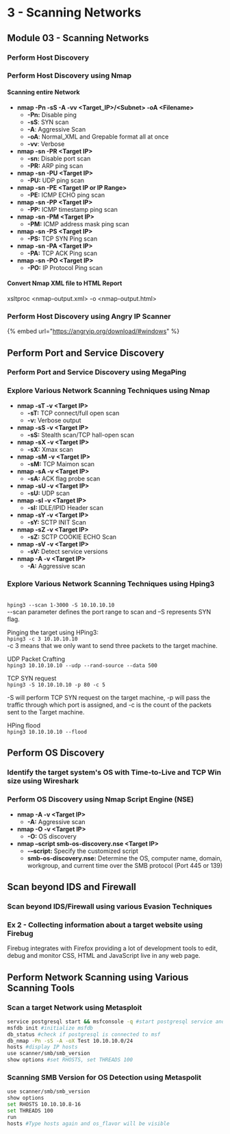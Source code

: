 # 3 - Scanning Networks

## Module 03 - Scanning Networks

### Perform Host Discovery

### Perform Host Discovery using Nmap









#### **Scanning entire Network**

* **nmap -Pn -sS -A -vv  \<Target\_IP>/\<Subnet> -oA \<Filename>**
  * **-Pn:** Disable ping
  * **-sS**: SYN scan
  * **-A**: Aggressive Scan
  * **-oA**: Normal\_XML and Grepable format all at once
  * **-vv**: Verbose
* **nmap -sn -PR \<Target IP>**
  * **-sn:** Disable port scan
  * **-PR:** ARP ping scan
* **nmap -sn -PU \<Target IP>**
  * **-PU:** UDP ping scan
* **nmap -sn -PE \<Target IP or IP Range>**
  * **-PE:** ICMP ECHO ping scan
* **nmap -sn -PP \<Target IP>**
  * **-PP:** ICMP timestamp ping scan
* **nmap -sn -PM \<Target IP>**
  * **-PM:** ICMP address mask ping scan
* **nmap -sn -PS \<Target IP>**
  * **-PS:** TCP SYN Ping scan
* **nmap -sn -PA \<Target IP>**
  * **-PA:** TCP ACK Ping scan
* **nmap -sn -PO \<Target IP>**
  * **-PO:** IP Protocol Ping scan

#### Convert Nmap XML file to HTML Report

xsltproc \<nmap-output.xml> -o \<nmap-output.html>

### Perform Host Discovery using Angry IP Scanner







{% embed url="https://angryip.org/download/#windows" %}

## Perform Port and Service Discovery

### Perform Port and Service Discovery using MegaPing









### Explore Various Network Scanning Techniques using Nmap





* **nmap -sT -v \<Target IP>**
  * **-sT:** TCP connect/full open scan
  * **-v:** Verbose output
* **nmap -sS -v \<Target IP>**
  * **-sS:** Stealth scan/TCP hall-open scan
* **nmap -sX -v \<Target IP>**
  * **-sX:** Xmax scan
* **nmap -sM -v \<Target IP>**
  * **-sM:** TCP Maimon scan
* **nmap -sA -v \<Target IP>**
  * **-sA:** ACK flag probe scan
* **nmap -sU -v \<Target IP>**
  * **-sU:** UDP scan
* **nmap -sI -v \<Target IP>**
  * **-sI:** IDLE/IPID Header scan
* **nmap -sY -v \<Target IP>**
  * **-sY:** SCTP INIT Scan
* **nmap -sZ -v \<Target IP>**
  * **-sZ:** SCTP COOKIE ECHO Scan
* **nmap -sV -v \<Target IP>**
  * **-sV:** Detect service versions
* **nmap -A -v \<Target IP>**
  * **-A:** Aggressive scan

### Explore Various Network Scanning Techniques using Hping3





\
`hping3 --scan 1-3000 -S 10.10.10.10`\
\--scan parameter defines the port range to scan and –S represents SYN flag.

Pinging the target using HPing3:\
`hping3 -c 3 10.10.10.10`\
\-c 3 means that we only want to send three packets to the target machine.

UDP Packet Crafting\
`hping3 10.10.10.10 --udp --rand-source --data 500`

TCP SYN request\
`hping3 -S 10.10.10.10 -p 80 -c 5`

\-S will perform TCP SYN request on the target machine, -p will pass the traffic through which port is assigned, and -c is the count of the packets sent to the Target machine.

HPing flood\
`hping3 10.10.10.10 --flood`

## Perform OS Discovery

### Identify the target system's OS with Time-to-Live and TCP Win size using Wireshark





### Perform OS Discovery using Nmap Script Engine (NSE)





* **nmap -A -v  \<Target IP>**
  * **-A:** Aggressive scan
* **nmap -O -v \<Target IP>**
  * **-O:** OS discovery
* **nmap –script smb-os-discovery.nse \<Target IP>**
  * **-–script:** Specify the customized script
  * **smb-os-discovery.nse:** Determine the OS, computer name, domain, workgroup, and current time over the SMB protocol (Port 445 or 139)

## Scan beyond IDS and Firewall

### Scan beyond IDS/Firewall using various Evasion Techniques



















### Ex 2 - Collecting information about a target website using Firebug

Firebug integrates with Firefox providing a lot of development tools to edit, debug and monitor CSS, HTML and JavaScript live in any web page.

###



## Perform Network Scanning using Various Scanning Tools

### Scan a target Network using Metasploit

```bash
service postgresql start && msfconsole -q #start postgresql service and msfconsole
msfdb init #initialize msfdb
db_status #check if postgresql is connected to msf
db_nmap -Pn -sS -A -oX Test 10.10.10.0/24
hosts #display IP hosts
use scanner/smb/smb_version
show options #set RHOSTS, set THREADS 100
```

### Scanning SMB Version for OS Detection using Metaspolit

```bash
use scanner/smb/smb_version
show options 
set RHOSTS 10.10.10.8-16 
set THREADS 100 
run  
hosts #Type hosts again and os_flavor will be visible
```
